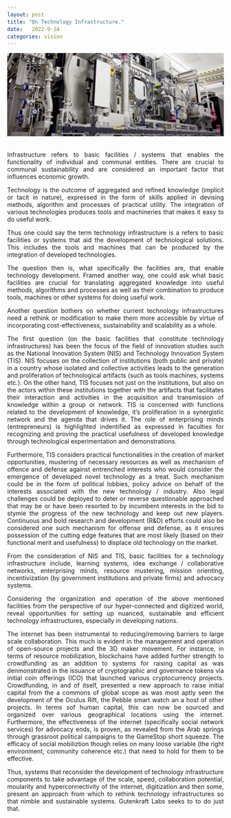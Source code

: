 ```yaml
---
layout: post
title: "On Technology Infrastructure."
date:   2022-9-24
categories: vision
---
```


<section>
	<img id ="responsive-img" src="/img/semicductor_assembly_line_pix9.PNG" alt="Robotic arm and assembly line image">
</section><br>

<p align="justify">
    Infrastructure refers to basic facilities / systems that enables the functionality of individual and communal entities. There are crucial to communal sustainability and are considered an important factor that influences economic growth.
</p>

<p align="justify"> 
    Technology is the outcome of aggregated and refined knowledge (implicit or tacit in nature), expressed in the form of skills applied in devising methods, algorithm and processes of practical utility. The integration of various technologies produces tools and machineries that makes it easy to do useful work.
</p>
<p align="justify"> 
    Thus one could say the term technology infrastructure is a refers to basic facilities or systems that aid the development of technological solutions. This includes the tools and machines that can be produced by the integration of developed technologies.
</p>
<p align="justify"> 
    The question then is, what specifically the facilities are, that enable technology development. Framed another way, one could ask what basic facilities are crucial for translating  aggregated knowledge into useful methods, algorithms and processes as well as their combination to produce tools, machines or other systems for doing useful work.
</p>
<p align="justify"> 
    Another question bothers on whether current technology infrastructures need a rethink or modification to make them more accessible by virtue of incorporating  cost-effectiveness, sustainability  and scalability as a whole.
</p>
<p align="justify"> 
    The first question (on the basic facilities that constitute technology infrastructures) has been the focus of the field of innovation studies such as the National Innovation System (NIS) and Technology Innovation System (TIS).
    NIS focuses on the collection of institutions (both public and private) in a country whose isolated and collective activities leads to the generation and proliferation of technological artifacts (such as tools machines, systems etc.). 
    On the other hand, TIS focuses not just on the institutions, but also on the actors within these institutions together with the artifacts that facilitates their interaction and activities in the acquisition and transmission of knowledge within a group or network. TIS is concerned with functions related to the development of knowledge, it’s proliferation in a synergistic network and the agenda that drives it. The role of enterprising minds (entrepreneurs) is highlighted indentified as expressed in faculties for recognizing and proving the practical usefulness of developed knowledge through technological experimentation and demonstrations.
</p>
<p align="justify"> 
    Furthermore, TIS considers practical functionalities in the creation of market opportunities, mustering of necessary resources  as well as mechanism of offence and defense against entrenched interests who would consider the emergence of developed novel technology as a treat. Such mechanism could be in the form of political lobbies, policy advice on behalf of the interests associated with the new technology / industry. Also legal challenges could be deployed to deter or reverse questionable approached that may be or have been resorted to by incumbent interests in the bid to stymie the progress of the new technology and keep out new players. Continuous and bold  research and development (R&D) efforts could also be considered one such mechanism for offense and defense, as it ensures possession of the cutting edge features that are most likely (based on their functional merit and usefulness) to displace old technology on the market.
</p>
<p align="justify"> 
    From the consideration of NIS and TIS, basic facilities for a technology infrastructure include, learning systems, idea exchange / collaborative networks, enterprising minds, resource mustering, mission  orienting, incentivization (by government institutions and private firms)  and advocacy systems.
</p>
<p align="justify"> 
    Considering the organization and operation of the above mentioned  facilities from the perspective of our hyper-connected and digitized world, reveal opportunities for setting up nuanced, sustainable and efficient technology infrastructures, especially in developing nations.
</p>
<p align="justify">   
    The internet has been instrumental to reducing/removing barriers to large scale collaboration. This much is evident in the management and operation of open-source projects and the 3D maker movement. For instance, in terms of resource mobilization, blockchains  have added further strength to crowdfunding as an addition to systems for raising capital as was denmonstrated in the issuance of cryptographic and governance tokens via initial coin offerings (ICO) that launched various cryptocurrency projects. Crowdfunding, in and of itself, presented a new approach to raise initial capital from the a commons of global scope as was most aptly seen the development of the Oculus Rift, the Pebble smart watch an a host of other projects. In terms sof human capital, this can now be sourced and organized over various geographical locations using the internet. Furthermore, the effectiveness of the internet (specifically social network services) for advocacy ends, is proven, as revealed from the Arab springs through grassroot political campaigns to the GameStop short squeeze. The efficacy of social mobiliztion though relies on many loose variable (the right environment, community coherence etc.) that need to hold for them to be effective.
</p>
<p align="justify">  
    Thus, systems that reconsider the development of technology infrastructure components to  take advantage of the scale, speed, collaboration potential, moularity and hyperconnectivity of the internet, digitization  and then some, present an approach from which to rethink technology infrastructures so that nimble  and sustainable systems. Gutenkraft Labs seeks to to do just that.
</p>